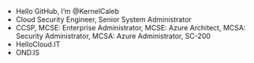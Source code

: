 - Hello GitHub, I’m @KernelCaleb
- Cloud Security Engineer, Senior System Administrator
- CCSP, MCSE: Enterprise Administrator, MCSE: Azure Architect, MCSA: Security Administrator, MCSA: Azure Administrator, SC-200
- HelloCloud.IT
- OND.IS
